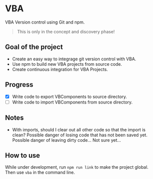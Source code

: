 # VBA

VBA Version control using Git and npm.

> This is only in the concept and discovery phase!

## Goal of the project

- Create an easy way to integrage git version control with VBA.
- Use npm to build new VBA projects from source code.
- Create continuous integration for VBA Projects.

## Progress

- [x] Write code to export VBComponents to source directory.
- [ ] Write code to import VBComponents from source directory.

## Notes

- With imports, should I clear out all other code so that the import is clean? Possible danger of losing code that has not been saved yet. Possible danger of leaving dirty code... Not sure yet...

## How to use

While under development, run `npm run link` to make the project global. Then use `vba` in the command line.

